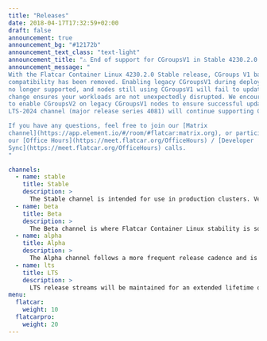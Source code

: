 ```yaml
---
title: "Releases"
date: 2018-04-17T17:32:59+02:00
draft: false
announcement: true
announcement_bg: "#12172b"
announcement_text_class: "text-light"
announcement_title: "⚠️ End of support for CGroupsV1 in Stable 4230.2.0 release ⚠️"
announcement_message: "
With the Flatcar Container Linux 4230.2.0 Stable release, CGroups V1 backward
compatibility has been removed. Enabling legacy CGroupsV1 during deployment is
no longer supported, and nodes still using CGroupsV1 will fail to update. This
change ensures your workloads are not unexpectedly disrupted. We encourage you
to enable CGroupsV2 on legacy CGroupsV1 nodes to ensure successful updates. The
LTS-2024 channel (major release series 4081) will continue supporting CGroupsV1. This channel will receive regular updates until early 2026, and hit EOL in mid-2026.

If you have any questions, feel free to join our [Matrix
channel](https://app.element.io/#/room/#flatcar:matrix.org), or participate in
our [Office Hours](https://meet.flatcar.org/OfficeHours) / [Developer
Sync](https://meet.flatcar.org/OfficeHours) calls.
"

channels:
  - name: stable
    title: Stable
    description: >
      The Stable channel is intended for use in production clusters. Versions of Flatcar Container Linux have been tested as they move through Alpha and Beta channels before being promoted to stable.
  - name: beta
    title: Beta
    description: >
      The Beta channel is where Flatcar Container Linux stability is solidified. We encourage including some beta machines in production clusters in order to catch any issues that may arise with your setup.
  - name: alpha
    title: Alpha
    description: >
      The Alpha channel follows a more frequent release cadence and is where new updates are introduced. Users can try the new versions of the Linux kernel, systemd and other core packages.
  - name: lts
    title: LTS
    description: >
      LTS release streams will be maintained for an extended lifetime of 18 months. The yearly LTS streams have an overlap of 6 months.
menu:
  flatcar:
    weight: 10
  flatcarpro:
    weight: 20
---
```

